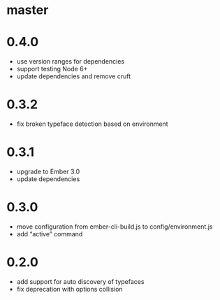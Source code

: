 # master

# 0.4.0

* use version ranges for dependencies
* support testing Node 6+
* update dependencies and remove cruft

# 0.3.2

* fix broken typeface detection based on environment

# 0.3.1

* upgrade to Ember 3.0
* update dependencies

# 0.3.0

* move configuration from ember-cli-build.js to config/environment.js
* add “active” command

# 0.2.0

* add support for auto discovery of typefaces
* fix deprecation with options collision
